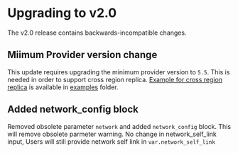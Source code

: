 # Upgrading to v2.0

The v2.0 release contains backwards-incompatible changes.

## Miimum Provider version change
This update requires upgrading the minimum provider version to `5.5`. This is needed in order to support cross region replica. [Example for cross region replica](../examples/simple_example/) is available in [examples](../examples/) folder.

## Added network_config block
Removed obsolete parameter `network` and added `network_config` block. This will remove obsolete parmeter warning. No change in network_self_link input, Users will still provide network self link in `var.network_self_link`